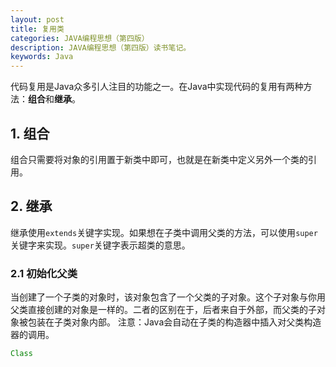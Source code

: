 ```yaml
---
layout: post
title: 复用类
categories: JAVA编程思想（第四版）
description: JAVA编程思想（第四版）读书笔记。
keywords: Java 
---
```


代码复用是Java众多引人注目的功能之一。在Java中实现代码的复用有两种方法：**组合**和**继承**。

## 1. 组合

组合只需要将对象的引用置于新类中即可，也就是在新类中定义另外一个类的引用。

## 2. 继承

继承使用`extends`关键字实现。如果想在子类中调用父类的方法，可以使用`super`关键字来实现。`super`关键字表示超类的意思。

### 2.1 初始化父类

当创建了一个子类的对象时，该对象包含了一个父类的子对象。这个子对象与你用父类直接创建的对象是一样的。二者的区别在于，后者来自于外部，而父类的子对象被包装在子类对象内部。
注意：Java会自动在子类的构造器中插入对父类构造器的调用。

```java
Class 
```
